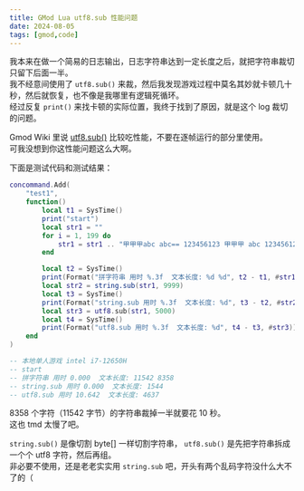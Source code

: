 ```yaml
---
title: GMod Lua utf8.sub 性能问题
date: 2024-08-05
tags: [gmod,code]
---
```

我本来在做一个简易的日志输出，日志字符串达到一定长度之后，就把字符串裁切只留下后面一半。   
我不经意间使用了 `utf8.sub()` 来裁，然后我发现游戏过程中莫名其妙就卡顿几十秒，然后就恢复，也不像是我哪里有逻辑死循环。   
经过反复 `print()` 来找卡顿的实际位置，我终于找到了原因，就是这个 log 裁切的问题。  

Gmod Wiki 里说 [utf8.sub()](https://wiki.facepunch.com/gmod/utf8.sub) 比较吃性能，不要在逐帧运行的部分里使用。   
可我没想到你这性能问题这么大啊。   

下面是测试代码和测试结果：   
```lua
concommand.Add(
    "test1",
    function()
        local t1 = SysTime()
        print("start")
        local str1 = ""
        for i = 1, 199 do
            str1 = str1 .. "甲甲甲abc abc== 123456123 甲甲甲 abc 123456123甲甲"
        end

        local t2 = SysTime()
        print(Format("拼字符串 用时 %.3f  文本长度: %d %d", t2 - t1, #str1, utf8.len(str1)))
        local str2 = string.sub(str1, 9999)
        local t3 = SysTime()
        print(Format("string.sub 用时 %.3f  文本长度: %d", t3 - t2, #str2))
        local str3 = utf8.sub(str1, 5000)
        local t4 = SysTime()
        print(Format("utf8.sub 用时 %.3f  文本长度: %d", t4 - t3, #str3))
    end
)

-- 本地单人游戏 intel i7-12650H
-- start
-- 拼字符串 用时 0.000  文本长度: 11542 8358
-- string.sub 用时 0.000  文本长度: 1544
-- utf8.sub 用时 10.642  文本长度: 4637
```

8358 个字符（11542 字节）的字符串裁掉一半就要花 10 秒。   
这也 tmd 太慢了吧。   

`string.sub()` 是像切割 byte[] 一样切割字符串， `utf8.sub()` 是先把字符串拆成一个个 utf8 字符，然后再组。   
非必要不使用，还是老老实实用 `string.sub` 吧，开头有两个乱码字符没什么大不了的（   
